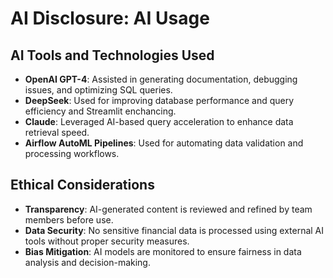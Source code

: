 # AI Disclosure: AI Usage


## AI Tools and Technologies Used
- **OpenAI GPT-4**: Assisted in generating documentation, debugging issues, and optimizing SQL queries.
- **DeepSeek**: Used for improving database performance and query efficiency and Streamlit enchancing.
- **Claude**: Leveraged AI-based query acceleration to enhance data retrieval speed.
- **Airflow AutoML Pipelines**: Used for automating data validation and processing workflows.

## Ethical Considerations
- **Transparency**: AI-generated content is reviewed and refined by team members before use.
- **Data Security**: No sensitive financial data is processed using external AI tools without proper security measures.
- **Bias Mitigation**: AI models are monitored to ensure fairness in data analysis and decision-making.

